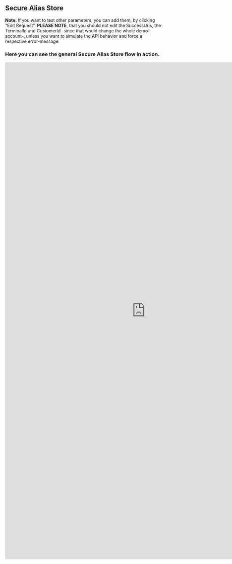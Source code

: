 
## <a name="securealiasstore"></a> Secure Alias Store

<div class="info">
  <p><strong>Note:</strong> If you want to test other parameters, you can add them, by clicking "Edit Request". <strong>PLEASE NOTE</strong>, that you should not edit the SuccessUrls, the TerminalId and CustomerId -since that would change the whole demo-account-, unless you want to simulate the API behavior and force a respective error-message.</p>
</div>

### Here you can see the general Secure Alias Store flow in action.
<iframe id="frame" src='https://shop.saferpay.eu/saferpayintegration/insert.php' style='height: 1600px; width: 900px; border: none; background-color: white;'></iframe>

